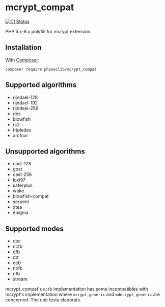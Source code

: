 # mcrypt_compat

[![CI Status](https://github.com/phpseclib/mcrypt_compat/actions/workflows/ci.yml/badge.svg?branch=1.0&event=push "CI Status")](https://github.com/phpseclib/mcrypt_compat/actions/workflows/ci.yml?query=branch%3A1.0)

PHP 5.x-8.x polyfill for mcrypt extension.

## Installation

With [Composer](https://getcomposer.org/):

```
composer require phpseclib/mcrypt_compat
```

## Supported algorithms

- rijndael-128
- rijndael-192
- rijndael-256
- des
- blowfish
- rc2
- tripledes
- arcfour

## Unsupported algorithms

- cast-128
- gost
- cast-256
- loki97
- saferplus
- wake
- blowfish-compat
- serpent
- xtea
- enigma

## Supported modes

- cbc
- ncfb
- cfb
- ctr
- ecb
- nofb
- ofb
- stream

mcrypt_compat's `ncfb` implementation has some incompatibles with mcrypt's implementation where `mcrypt_generic` and `mdecrypt_generic` are concerned. The unit tests elaborate.
